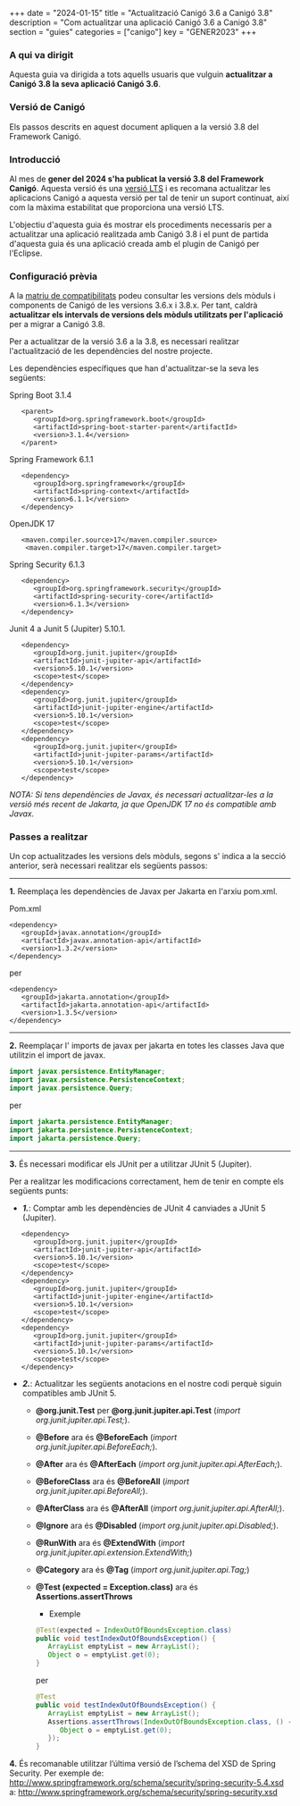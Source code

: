 +++
date = "2024-01-15"
title = "Actualització Canigó 3.6 a Canigó 3.8"
description = "Com actualitzar una aplicació Canigó 3.6 a Canigó 3.8"
section = "guies"
categories = ["canigo"]
key = "GENER2023"
+++

### A qui va dirigit

Aquesta guia va dirigida a tots aquells usuaris que vulguin **actualitzar a Canigó 3.8 la seva aplicació Canigó 3.6**.

### Versió de Canigó

Els passos descrits en aquest document apliquen a la versió 3.8 del Framework Canigó.

### Introducció

Al mes de **gener del 2024 s'ha publicat la versió 3.8 del Framework Canigó**. Aquesta versió és una
[versió LTS](/plataformes/canigo/roadmap/) i es recomana actualitzar les aplicacions Canigó a aquesta versió per tal de
tenir un suport continuat, així com la màxima estabilitat que proporciona una versió LTS.

L'objectiu d'aquesta guia  és mostrar els procediments necessaris per a actualitzar una aplicació realitzada
amb Canigó 3.8 i el punt de partida d'aquesta guia és una aplicació creada amb el plugin de Canigó per l'Eclipse.

### Configuració prèvia

A la [matriu de compatibilitats](content/plataformes/canigo/documentacio-per-versions/3.8LTS/3.8.0/moduls/compatibilitat-per-modul.md) podeu consultar les versions
dels mòduls i components de Canigó de les versions 3.6.x i 3.8.x. Per tant, caldrà **actualitzar els intervals de
versions dels mòduls utilitzats per l'aplicació** per a migrar a Canigó 3.8.

Per a actualitzar de la versió 3.6 a la 3.8, es necessari realitzar l'actualització de les dependències del nostre projecte. 

Les dependències específiques que han d'actualitzar-se la seva les següents: 

Spring Boot 3.1.4 

```
   <parent>
      <groupId>org.springframework.boot</groupId>
      <artifactId>spring-boot-starter-parent</artifactId>
      <version>3.1.4</version>
   </parent>
```

Spring Framework 6.1.1 
```
   <dependency>
      <groupId>org.springframework</groupId>
      <artifactId>spring-context</artifactId>
      <version>6.1.1</version>
   </dependency>

```


OpenJDK 17
```
   <maven.compiler.source>17</maven.compiler.source>
	<maven.compiler.target>17</maven.compiler.target>
```



Spring Security 6.1.3 

```
   <dependency>
      <groupId>org.springframework.security</groupId>
      <artifactId>spring-security-core</artifactId>
      <version>6.1.3</version>
   </dependency>
```
Junit 4 a Junit 5 (Jupiter) 5.10.1.

```
   <dependency>
      <groupId>org.junit.jupiter</groupId>
      <artifactId>junit-jupiter-api</artifactId>
      <version>5.10.1</version>
      <scope>test</scope>
   </dependency>
   <dependency>
      <groupId>org.junit.jupiter</groupId>
      <artifactId>junit-jupiter-engine</artifactId>
      <version>5.10.1</version>
      <scope>test</scope>
   </dependency>
   <dependency>
      <groupId>org.junit.jupiter</groupId>
      <artifactId>junit-jupiter-params</artifactId>
      <version>5.10.1</version>
      <scope>test</scope>
   </dependency>

```

_NOTA: Si tens dependències de Javax, és necessari actualitzar-les a la versió més recent de Jakarta, ja que OpenJDK 17 no és compatible amb Javax._ 

### Passes a realitzar

Un cop actualitzades les versions dels mòduls, segons s' indica a la secció anterior, serà necessari realitzar
els següents passos:

---
**1.** Reemplaça les dependències de Javax per Jakarta en l'arxiu pom.xml.

Pom.xml

```
<dependency>
   <groupId>javax.annotation</groupId>
   <artifactId>javax.annotation-api</artifactId>
   <version>1.3.2</version>
</dependency>

```
per 

```
<dependency>
   <groupId>jakarta.annotation</groupId>
   <artifactId>jakarta.annotation-api</artifactId>
   <version>1.3.5</version>
</dependency>

```
---

**2.** Reemplaçar l' imports de javax per jakarta en totes les classes Java que utilitzin el import de javax.

```java
import javax.persistence.EntityManager;
import javax.persistence.PersistenceContext;
import javax.persistence.Query;
```
per 

```java
import jakarta.persistence.EntityManager;
import jakarta.persistence.PersistenceContext;
import jakarta.persistence.Query;
```

---
**3.** És necessari modificar els JUnit per a utilitzar JUnit 5 (Jupiter).

Per a realitzar les modificacions correctament, hem de tenir en compte els següents punts:

- ***1.***: Comptar amb les dependències de JUnit 4 canviades a JUnit 5 (Jupiter).


```
   <dependency>
      <groupId>org.junit.jupiter</groupId>
      <artifactId>junit-jupiter-api</artifactId>
      <version>5.10.1</version>
      <scope>test</scope>
   </dependency>
   <dependency>
      <groupId>org.junit.jupiter</groupId>
      <artifactId>junit-jupiter-engine</artifactId>
      <version>5.10.1</version>
      <scope>test</scope>
   </dependency>
   <dependency>
      <groupId>org.junit.jupiter</groupId>
      <artifactId>junit-jupiter-params</artifactId>
      <version>5.10.1</version>
      <scope>test</scope>
   </dependency>

```

- ***2.***: Actualitzar les següents anotacions en el nostre codi perquè siguin compatibles amb JUnit 5.

   - **@org.junit.Test** per **@org.junit.jupiter.api.Test** (_import org.junit.jupiter.api.Test;_).
   - **@Before** ara és **@BeforeEach** (_import org.junit.jupiter.api.BeforeEach;_).
   - **@After** ara és **@AfterEach** (_import org.junit.jupiter.api.AfterEach;_).
   - **@BeforeClass** ara és **@BeforeAll** (_import org.junit.jupiter.api.BeforeAll;_).
   - **@AfterClass** ara és  **@AfterAll** (_import org.junit.jupiter.api.AfterAll;_).
   - **@Ignore** ara és **@Disabled** (_import org.junit.jupiter.api.Disabled;_).
   - **@RunWith** ara és **@ExtendWith** (_import org.junit.jupiter.api.extension.ExtendWith;_)
   - **@Category** ara és **@Tag** (_import org.junit.jupiter.api.Tag;_)
   - **@Test (expected = Exception.class)** ara és **Assertions.assertThrows**
      - Exemple

      ``` java 
      @Test(expected = IndexOutOfBoundsException.class)
      public void testIndexOutOfBoundsException() {
         ArrayList emptyList = new ArrayList();
         Object o = emptyList.get(0);
      }
      ```
      per 

      ``` java 
      @Test
      public void testIndexOutOfBoundsException() {
         ArrayList emptyList = new ArrayList();
         Assertions.assertThrows(IndexOutOfBoundsException.class, () -> {
            Object o = emptyList.get(0);
         });
      }
      ```
**4.** És recomanable utilitzar l’última versió de l’schema del XSD de Spring Security. Per exemple de:  http://www.springframework.org/schema/security/spring-security-5.4.xsd a:  http://www.springframework.org/schema/security/spring-security.xsd

